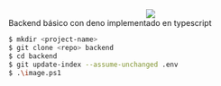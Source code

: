 <center><img src="https://i.imgur.com/GtgLBvg.png"></center>
Backend básico con deno implementado en typescript

```bash
$ mkdir <project-name>
$ git clone <repo> backend
$ cd backend
$ git update-index --assume-unchanged .env
$ .\image.ps1
```
